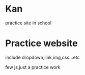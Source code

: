# Kan
practice site in school

# Practice website
include dropdown,link,img,css...etc

few js,just a practice work
